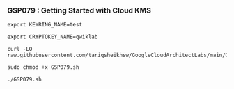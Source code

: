### GSP079 :  Getting Started with Cloud KMS 

```
export KEYRING_NAME=test

export CRYPTOKEY_NAME=qwiklab
```

```
curl -LO raw.githubusercontent.com/tariqsheikhsw/GoogleCloudArchitectLabs/main/GSP079.sh

sudo chmod +x GSP079.sh

./GSP079.sh
```

